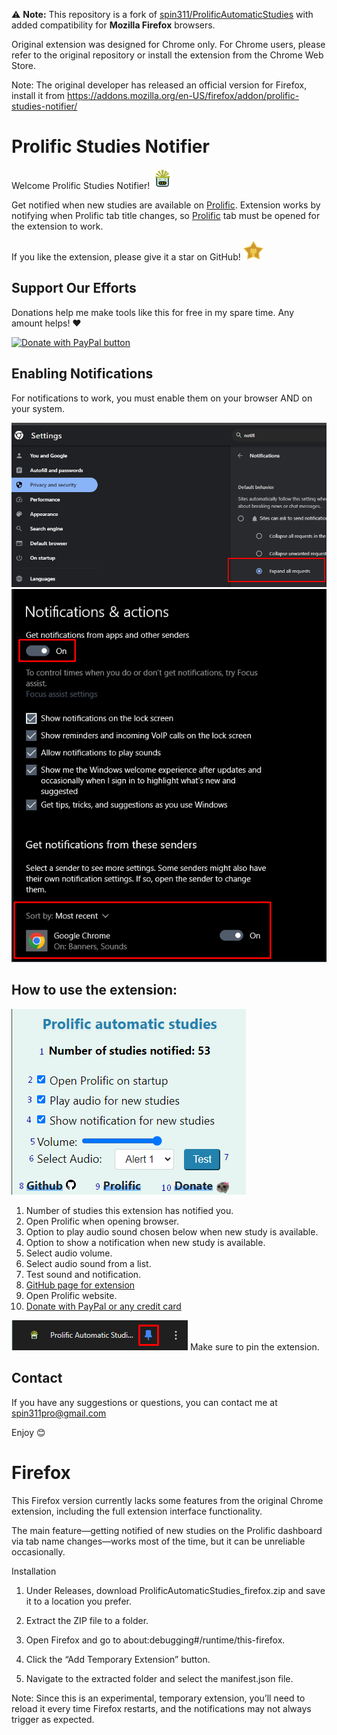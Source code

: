 ⚠️ **Note:** This repository is a fork of [spin311/ProlificAutomaticStudies](https://github.com/spin311/ProlificAutomaticStudies)  with added compatibility for **Mozilla Firefox** browsers.

Original extension was designed for Chrome only. For Chrome users, please refer to the original repository or install the extension from the Chrome Web Store.

Note: The original developer has released an official version for Firefox, install it from https://addons.mozilla.org/en-US/firefox/addon/prolific-studies-notifier/
# Prolific Studies Notifier

Welcome Prolific Studies Notifier! <img src="imgs/logo.png" alt="icon" height="32">

Get notified when new studies are available on [Prolific](https://app.prolific.com/).
Extension works by notifying when Prolific tab title changes, so [Prolific](https://app.prolific.com/) tab must be opened for the extension to work.

If you like the extension, please give it a star on GitHub! <img src="docs/imgs/github-star.png" alt="icon" height="32">

## Support Our Efforts

Donations help me make tools like this for free in my spare time. Any amount helps! ❤️

[![Donate with PayPal button](https://www.paypalobjects.com/en_US/i/btn/btn_donateCC_LG.gif)](https://www.paypal.com/donate/?hosted_button_id=4WXEWMN3QGLGY)

## Enabling Notifications

For notifications to work, you must enable them on your browser AND on your system.

![Enable on Google](docs/imgs/enableGoogle.png)
![Enable on Windows](docs/imgs/enableWindows.png)

## How to use the extension:

![Popup Screenshot](docs/imgs/help.png)

1. Number of studies this extension has notified you.
2. Open Prolific when opening browser.
3. Option to play audio sound chosen below when new study is available.
4. Option to show a notification when new study is available.
5. Select audio volume.
6. Select audio sound from a list.
7. Test sound and notification.
8. [GitHub page for extension](https://github.com/spin311/ProlificAutomaticStudies)
9. Open Prolific website.
10. [Donate with PayPal or any credit card](https://www.paypal.com/donate/?hosted_button_id=4WXEWMN3QGLGY)

![Pin extension](docs/imgs/pin.png)
Make sure to pin the extension.

## Contact

If you have any suggestions or questions, you can contact me at [spin311pro@gmail.com](mailto:spin311pro@gmail.com)

Enjoy 😊


# Firefox

This Firefox version currently lacks some features from the original Chrome extension, including the full extension interface functionality.

The main feature—getting notified of new studies on the Prolific dashboard via tab name changes—works most of the time, but it can be unreliable occasionally.


Installation

1. Under Releases, download ProlificAutomaticStudies_firefox.zip and save it to a location you prefer.

2. Extract the ZIP file to a folder.

3. Open Firefox and go to about:debugging#/runtime/this-firefox.

4. Click the “Add Temporary Extension” button.

5. Navigate to the extracted folder and select the manifest.json file.

Note: Since this is an experimental, temporary extension, you’ll need to reload it every time Firefox restarts, and the notifications may not always trigger as expected.


